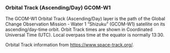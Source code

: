 ### Orbital Track (Ascending/Day) GCOM-W1
The GCOM-W1 Orbital Track (Ascending/Day) layer is the path of the Global Change Observation Mission - Water 1 “Shizuku” (GCOM-W1) satellite on its ascending/day-time orbit. Orbit Track times are shown in Coordinated Universal Time (UTC). Local overpass time at the equator is normally 13:30.

Orbital Track information from <https://www.space-track.org/>.
